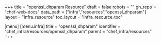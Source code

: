 +++
title = "openssl_dhparam Resource"
draft = false
robots = ""
gh_repo = "chef-web-docs"
data_path = ["infra","resources","openssl_dhparam"]
layout = "infra_resource"
toc_layout = "infra_resource_toc"

[menu]
  [menu.infra]
    title = "openssl_dhparam"
    identifier = "chef_infra/resources/openssl_dhparam"
    parent = "chef_infra/resources"
+++

<!-- The contents of this page are automatically generated from the openssl_dhparam.yaml file in the data directory. -->
<!-- To suggest a change, edit the https://github.com/chef/chef/blob/main/lib/chef/resource/openssl_dhparam.rb file
      and submit a pull request to the https://github.com/chef/chef repository. -->
